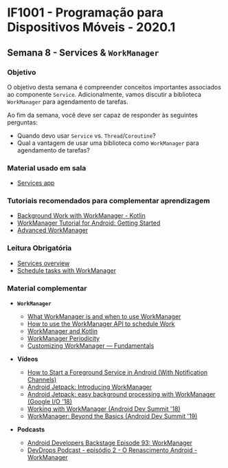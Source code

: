 # IF1001 - Programação para Dispositivos Móveis - 2020.1

## Semana 8 - Services & `WorkManager`

### Objetivo

O objetivo desta semana é compreender conceitos importantes associados ao componente `Service`. Adicionalmente, vamos discutir a biblioteca `WorkManager` para agendamento de tarefas.

Ao fim da semana, você deve ser capaz de responder às seguintes perguntas: 

- Quando devo usar `Service` vs. `Thread`/`Coroutine`?
- Qual a vantagem de usar uma biblioteca como `WorkManager` para agendamento de tarefas?

### Material usado em sala

- [Services app](https://github.com/if1001/if1001.github.io/tree/master/2021-03-17/Services)

### Tutoriais recomendados para complementar aprendizagem

- [Background Work with WorkManager - Kotlin](https://codelabs.developers.google.com/codelabs/android-workmanager/#0)
- [WorkManager Tutorial for Android: Getting Started](https://www.raywenderlich.com/6040-workmanager-tutorial-for-android-getting-started)
- [Advanced WorkManager](https://codelabs.developers.google.com/codelabs/android-adv-workmanager/index.html?index=..%2F..index#0)

### Leitura Obrigatória
- [Services overview](https://developer.android.com/guide/components/services)
- [Schedule tasks with WorkManager](https://developer.android.com/topic/libraries/architecture/workmanager)

### Material complementar

- **`WorkManager`** 
  - [What WorkManager is and when to use WorkManager](https://medium.com/androiddevelopers/introducing-workmanager-2083bcfc4712)
  - [How to use the WorkManager API to schedule Work](https://medium.com/androiddevelopers/workmanager-basics-beba51e94048)
  - [WorkManager and Kotlin](https://medium.com/androiddevelopers/workmanager-meets-kotlin-b9ad02f7405e)
  - [WorkManager Periodicity](https://medium.com/androiddevelopers/workmanager-periodicity-ff35185ff006)
  - [Customizing WorkManager — Fundamentals](https://medium.com/androiddevelopers/customizing-workmanager-fundamentals-fdaa17c46dd2)
  
- **Vídeos**
  - [How to Start a Foreground Service in Android (With Notification Channels)](https://www.youtube.com/watch?v=FbpD5RZtbCc)
  - [Android Jetpack: Introducing WorkManager](https://www.youtube.com/watch?v=pe_yqM16hPQ)
  - [Android Jetpack: easy background processing with WorkManager (Google I/O '18)](https://www.youtube.com/watch?v=IrKoBFLwTN0)
  - [Working with WorkManager (Android Dev Summit '18)](https://www.youtube.com/watch?v=83a4rYXsDs0)
  - [WorkManager: Beyond the Basics (Android Dev Summit '19)](https://www.youtube.com/watch?v=Bz0z694SrEE)
  
- **Podcasts**
  - [Android Developers Backstage Episode 93: WorkManager](http://androidbackstage.blogspot.com/2018/06/episode-93-workmanager.html)
  - [DevDrops Podcast - episódio 2 - O Renascimento Android - WorkManager](https://devdropspodcast.blogspot.com/2020/05/devdrops-podcast-episodio-2-o.html)